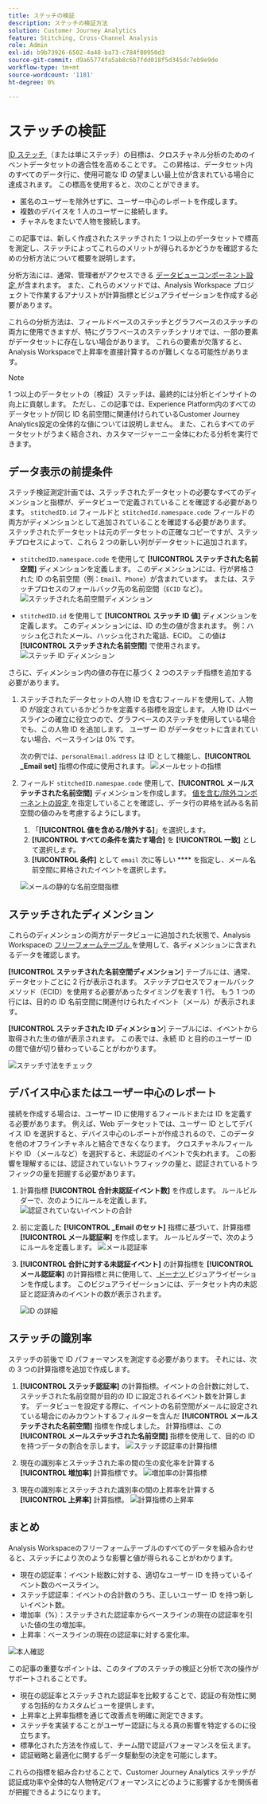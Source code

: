 ```yaml
---
title: ステッチの検証
description: ステッチの検証方法
solution: Customer Journey Analytics
feature: Stitching, Cross-Channel Analysis
role: Admin
exl-id: b9b73926-6502-4a48-ba73-c784f80950d3
source-git-commit: d9a65774fa5ab8c6b7fdd018f5d345dc7eb9e9de
workflow-type: tm+mt
source-wordcount: '1181'
ht-degree: 0%

---
```


# ステッチの検証

[ID ステッチ ](/help/stitching/overview.md) （または単にステッチ）の目標は、クロスチャネル分析のためのイベントデータセットの適合性を高めることです。 この昇格は、データセット内のすべてのデータ行に、使用可能な ID の望ましい最上位が含まれている場合に達成されます。 この標高を使用すると、次のことができます。

* 匿名のユーザーを除外せずに、ユーザー中心のレポートを作成します。
* 複数のデバイスを 1 人のユーザーに接続します。
* チャネルをまたいで人物を接続します。

この記事では、新しく作成されたステッチされた 1 つ以上のデータセットで標高を測定し、ステッチによってこれらのメリットが得られるかどうかを確認するための分析方法について概要を説明します。

分析方法には、通常、管理者がアクセスできる [ データビューコンポーネント設定 ](/help/data-views/component-settings/overview.md) が含まれます。 また、これらのメソッドでは、Analysis Workspace プロジェクトで作業するアナリストが計算指標とビジュアライゼーションを作成する必要があります。

これらの分析方法は、フィールドベースのステッチとグラフベースのステッチの両方に使用できますが、特にグラフベースのステッチシナリオでは、一部の要素がデータセットに存在しない場合があります。 これらの要素が欠落すると、Analysis Workspaceで上昇率を直接計算するのが難しくなる可能性があります。

>[!NOTE]
>
>1 つ以上のデータセットの（検証）ステッチは、最終的には分析とインサイトの向上に貢献します。 ただし、この記事では、Experience Platform内のすべてのデータセットが同じ ID 名前空間に関連付けられているCustomer Journey Analytics設定の全体的な値については説明しません。 また、これらすべてのデータセットがうまく結合され、カスタマージャーニー全体にわたる分析を実行できます。


## データ表示の前提条件

ステッチ検証測定計画では、ステッチされたデータセットの必要なすべてのディメンションと指標が、データビューで定義されていることを確認する必要があります。 `stitchedID.id` フィールドと `stitchedId.namespace.code` フィールドの両方がディメンションとして追加されていることを確認する必要があります。 ステッチされたデータセットは元のデータセットの正確なコピーですが、ステッチプロセスによって、これら 2 つの新しい列がデータセットに追加されます。

* `stitchedID.namespace.code` を使用して **[!UICONTROL ステッチされた名前空間]** ディメンションを定義します。 このディメンションには、行が昇格された ID の名前空間（例：`Email`、`Phone`）が含まれています。 または、ステッチプロセスのフォールバック先の名前空間（`ECID` など）。
  ![ ステッチされた名前空間ディメンション ](assets/stitchednamespace-dimension.png)

* `stitchedID.id` を使用して **[!UICONTROL ステッチ ID 値]** ディメンションを定義します。 このディメンションには、ID の生の値が含まれます。 例：ハッシュ化されたメール、ハッシュ化された電話、ECID。 この値は **[!UICONTROL ステッチされた名前空間]** で使用されます。
  ![ ステッチ ID ディメンション ](assets/stitchedid-dimension.png)


さらに、ディメンション内の値の存在に基づく 2 つのステッチ指標を追加する必要があります。

1. ステッチされたデータセットの人物 ID を含むフィールドを使用して、人物 ID が設定されているかどうかを定義する指標を設定します。 人物 ID はベースラインの確立に役立つので、グラフベースのステッチを使用している場合でも、この人物 ID を追加します。 ユーザー ID がデータセットに含まれていない場合、ベースラインは 0% です。

   次の例では、`personalEmail.address` は ID として機能し、**[!UICONTROL _Email set]** 指標の作成に使用されます。
   ![ メールセットの指標 ](assets/emailset-metric.png)

1. フィールド `stitchedID.namespae.code` 使用して、**[!UICONTROL メールステッチされた名前空間]** ディメンションを作成します。 [ 値を含む/除外コンポーネントの設定 ](/help/data-views/component-settings/include-exclude-values.md) を指定していることを確認し、データ行の昇格を試みる名前空間の値のみを考慮するようにします。
   1. 「**[!UICONTROL 値を含める/除外する]**」を選択します。
   1. **[!UICONTROL すべての条件を満たす場合]** を **[!UICONTROL 一致]** として選択します。
   1. **[!UICONTROL 条件]** として `email` 次に等しい **** を指定し、メール名前空間に昇格されたイベントを選択します。

   ![ メールの静的な名前空間指標 ](assets/emailstitchednamespace-metric.png)

## ステッチされたディメンション

これらのディメンションの両方がデータビューに追加された状態で、Analysis Workspaceの [ フリーフォームテーブル ](/help/analysis-workspace/visualizations/freeform-table/freeform-table.md) を使用して、各ディメンションに含まれるデータを確認します。

**[!UICONTROL  ステッチされた名前空間ディメンション**] テーブルには、通常、データセットごとに 2 行が表示されます。 ステッチプロセスでフォールバックメソッド（ECID）を使用する必要があったタイミングを表す 1 行。 もう 1 つの行には、目的の ID 名前空間に関連付けられたイベント（メール）が表示されます。

**[!UICONTROL  ステッチされた ID ディメンション**] テーブルには、イベントから取得された生の値が表示されます。 この表では、永続 ID と目的のユーザー ID の間で値が切り替わっていることがわかります。

![ ステッチ寸法をチェック ](assets/check-data-on-stitching.png)


## デバイス中心またはユーザー中心のレポート

接続を作成する場合は、ユーザー ID に使用するフィールドまたは ID を定義する必要があります。 例えば、Web データセットでは、ユーザー ID としてデバイス ID を選択すると、デバイス中心のレポートが作成されるので、このデータを他のオフラインチャネルと結合できなくなります。 クロスチャネルフィールドや ID （メールなど）を選択すると、未認証のイベントで失われます。 この影響を理解するには、認証されていないトラフィックの量と、認証されているトラフィックの量を把握する必要があります。

1. 計算指標 **[!UICONTROL 合計未認証イベント数]** を作成します。 ルールビルダーで、次のようにルールを定義します。
   ![ 認証されていないイベントの合計 ](assets/calcmetric-unauthenticatedeventsovertotal.png)

1. 前に定義した **[!UICONTROL _Email のセット]** 指標に基づいて、計算指標 **[!UICONTROL メール認証率]** を作成します。 ルールビルダーで、次のようにルールを定義します。
   ![ メール認証率 ](assets/calcmetric-emailauthenticationrate.png)

1. **[!UICONTROL 合計に対する未認証イベント]** の計算指標を **[!UICONTROL メール認証率]** の計算指標と共に使用して、[ ドーナツ ](/help/analysis-workspace/visualizations/donut.md) ビジュアライゼーションを作成します。 このビジュアライゼーションには、データセット内の未認証と認証済みのイベントの数が表示されます。

   ![ID の詳細 ](assets/identification-details.png)



## ステッチの識別率

ステッチの前後で ID パフォーマンスを測定する必要があります。 それには、次の 3 つの計算指標を追加で作成します。

1. **[!UICONTROL ステッチ認証率]** の計算指標。イベントの合計数に対して、ステッチされた名前空間が目的の ID に設定されるイベント数を計算します。 データビューを設定する際に、イベントの名前空間がメールに設定されている場合にのみカウントするフィルターを含んだ **[!UICONTROL メールステッチされた名前空間]** 指標を作成しました。 計算指標は、この **[!UICONTROL メールステッチされた名前空間]** 指標を使用して、目的の ID を持つデータの割合を示します。
   ![ ステッチ認証率の計算指標 ](assets/calcmetric-stitchedauthenticationrate.png)

1. 現在の識別率とステッチされた率の間の生の変化率を計算する **[!UICONTROL 増加率]** 計算指標です。
   ![ 増加率の計算指標 ](assets/calcmetric-percentincrease.png)

1. 現在の識別率とステッチされた識別率の間の上昇率を計算する **[!UICONTROL 上昇率]** 計算指標。
   ![ 計算指標の上昇率 ](assets/calcmetric-lift.png)


## まとめ

Analysis Workspaceのフリーフォームテーブルのすべてのデータを組み合わせると、ステッチにより次のような影響と値が得られることがわかります。

* 現在の認証率：イベント総数に対する、適切なユーザー ID を持っているイベント数のベースライン。
* ステッチ認証率：イベントの合計数のうち、正しいユーザー ID を持つ新しいイベント数。
* 増加率（%）：ステッチされた認証率からベースラインの現在の認証率を引いた値の生の増加率。
* 上昇率：ベースラインの現在の認証率に対する変化率。

![ 本人確認 ](assets/identification-performance.png)

この記事の重要なポイントは、このタイプのステッチの検証と分析で次の操作がサポートされることです。

* 現在の認証率とステッチされた認証率を比較することで、認証の有効性に関する包括的なカスタムビューを提供します。
* 上昇率と上昇率指標を通じて改善点を明確に測定できます。
* ステッチを実装することがユーザー認証に与える真の影響を特定するのに役立ちます。
* 標準化された方法を作成して、チーム間で認証パフォーマンスを伝えます。
* 認証戦略と最適化に関するデータ駆動型の決定を可能にします。

これらの指標を組み合わせることで、Customer Journey Analytics ステッチが認証成功率や全体的な人物特定パフォーマンスにどのように影響するかを関係者が把握できるようになります。

